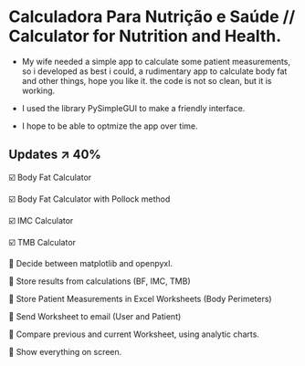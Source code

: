 # Calculadora Para Nutrição e Saúde // Calculator for Nutrition and Health.
  
  - My wife needed a simple app to calculate some patient measurements,
so i developed as best i could, a rudimentary app to calculate body fat and other things, hope you like it.
the code is not so clean, but it is working.

  - I used the library PySimpleGUI to make a friendly interface.
  - I hope to be able to optmize the app over time.


## Updates ↗️ 40%

☑️ Body Fat Calculator

☑️ Body Fat Calculator with Pollock method

☑️ IMC Calculator

☑️ TMB Calculator


🔨 Decide between matplotlib and openpyxl.

🔨 Store results from calculations (BF, IMC, TMB)

🔨 Store Patient Measurements in Excel Worksheets (Body Perimeters)

🔨 Send Worksheet to email (User and Patient)

🔨 Compare previous and current Worksheet, using analytic charts.

🔨 Show everything on screen.
